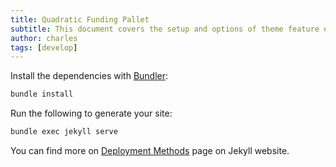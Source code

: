```yaml
---
title: Quadratic Funding Pallet
subtitle: This document covers the setup and options of theme feature described in the doc title
author: charles
tags: [develop]
---
```


Install the dependencies with [Bundler](http://bundler.io/):

```bash
bundle install
```

Run the following to generate your site:
```bash
bundle exec jekyll serve
```

You can find more on [Deployment Methods](https://jekyllrb.com/docs/deployment-methods/) page on Jekyll website.